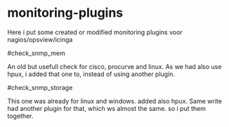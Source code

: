 # monitoring-plugins
Here i put some created or modified monitoring plugins voor nagios/opsview/icinga

#check_snmp_mem

An old but usefull check for cisco, procurve and linux.  As we had also use hpux, i added that one to, instead of using another plugin.

#check_snmp_storage

This one was already for linux and windows. added also hpux.  Same write had another plugin for that, which ws almost the same. so i put them together.


